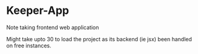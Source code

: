 # Keeper-App
Note taking frontend web application

Might take upto 30 to load the project as its backend (ie jsx) been handled on free instances.
